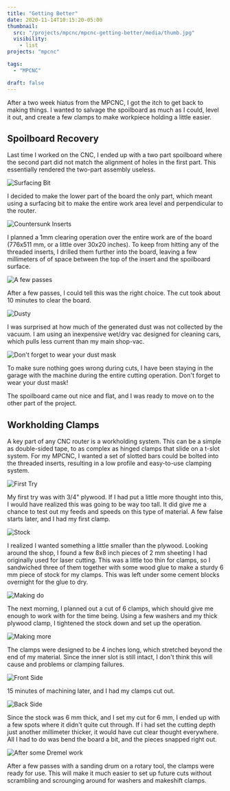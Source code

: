 ```yaml
---
title: "Getting Better"
date: 2020-11-14T10:15:20-05:00
thumbnail:
  src: "/projects/mpcnc/mpcnc-getting-better/media/thumb.jpg"
  visibility:
    - list
projects: "mpcnc"

tags:
  - "MPCNC"

draft: false
---
```


After a two week hiatus from the MPCNC, I got the itch to get back to making things. I wanted to salvage the spoilboard as much as I could, level it out, and create a few clamps to make workpiece holding a little easier.

<!--more-->

## Spoilboard Recovery
Last time I worked on the CNC, I ended up with a two part spoilboard where the second part did not match the alignment of holes in the first part. This essentially rendered the two-part assembly useless.

![Surfacing Bit](media/11mgb01.jpg)

I decided to make the lower part of the board the only part, which meant using a surfacing bit to make the entire work area level and perpendicular to the router.

![Countersunk Inserts](media/11mgb02.jpg)

I planned a 1mm clearing operation over the entire work are of the board (776x511 mm, or a little over 30x20 inches). To keep from hitting any of the threaded inserts, I drilled them further into the board, leaving a few millimeters of of space between the top of the insert and the spoilboard surface.

![A few passes](media/11mgb03.jpg)

After a few passes, I could tell this was the right choice. The cut took about 10 minutes to clear the board.

![Dusty](media/11mgb04.jpg)

I was surprised at how much of the generated dust was not collected by the vacuum. I am using an inexpensive wet/dry vac designed for cleaning cars, which pulls less current than my main shop-vac.

![Don't forget to wear your dust mask](media/11mgb05.jpg)

To make sure nothing goes wrong during cuts, I have been staying in the garage with the machine during the entire cutting operation. Don't forget to wear your dust mask!

The spoilboard came out nice and flat, and I was ready to move on to the other part of the project.

## Workholding Clamps

A key part of any CNC router is a workholding system. This can be a simple as double-sided tape, to as complex as hinged clamps that slide on a t-slot system. For my MPCNC, I wanted a set of slotted bars could be bolted into the threaded inserts, resulting in a low profile and easy-to-use clamping system.

![First Try](media/11mgb08.jpg)

My first try was with 3/4" plywood. If I had put a little more thought into this, I would have realized this was going to be way too tall. It did give me a chance to test out my feeds and speeds on this type of material. A few false starts later, and I had my first clamp.

![Stock](media/11mgb06.jpg)

I realized I wanted something a little smaller than the plywood. Looking around the shop, I found a few 8x8 inch pieces of 2 mm sheeting I had originally used for laser cutting. This was a little too thin for clamps, so I sandwiched three of them together with some wood glue to make a sturdy 6 mm piece of stock for my clamps. This was left under some cement blocks overnight for the glue to dry. 

![Making do](media/11mgb09.jpg)

The next morning, I planned out a cut of 6 clamps, which should give me enough to work with for the time being. Using a few washers and my thick plywood clamp, I tightened the stock down and set up the operation. 

![Making more](media/11mgb10.jpg)

The clamps were designed to be 4 inches long, which stretched beyond the end of my material. Since the inner slot is still intact, I don't think this will cause and problems or clamping failures.

![Front Side](media/11mgb11.jpg)

15 minutes of machining later, and I had my clamps cut out.

![Back Side](media/11mgb12.jpg)

Since the stock was 6 mm thick, and I set my cut for 6 mm, I ended up with a few spots where it didn't quite cut through. If i had set the cutting depth just another millimeter thicker, it would have cut clear thought everywhere. All I had to do was bend the board a bit, and the pieces snapped right out.

![After some Dremel work](media/11mgb13.jpg)

After a few passes with a sanding drum on a rotary tool, the clamps were ready for use. This will make it much easier to set up future cuts without scrambling and scrounging around for washers and makeshift clamps.